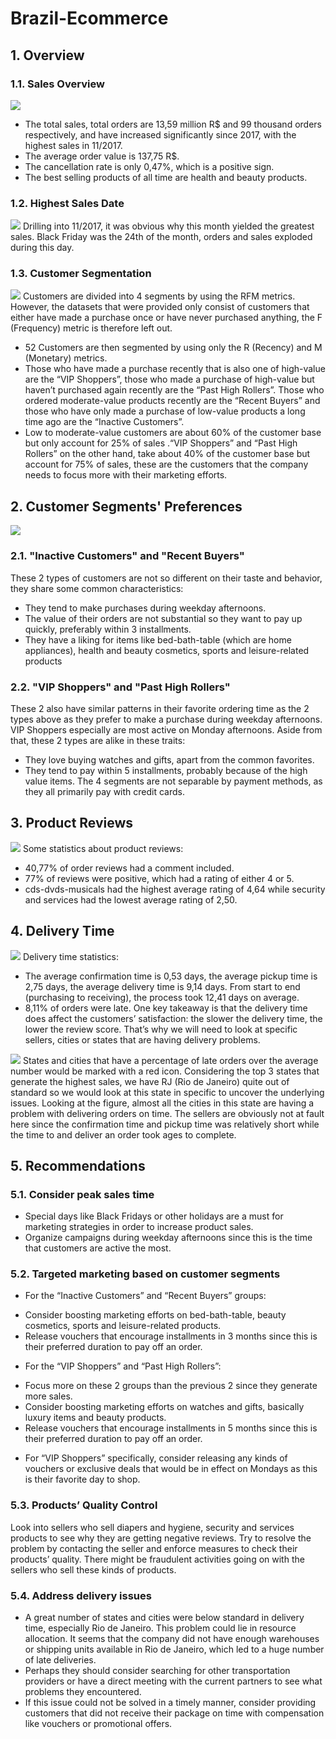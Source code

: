 # Brazil-Ecommerce
## 1. Overview
### 1.1. Sales Overview
![](https://github.com/cdoge25/Brazil-Ecommerce/blob/main/assets/1.png)
- The total sales, total orders are 13,59 million R$ and 99 thousand orders respectively, and have increased significantly since 2017, with the highest sales in 11/2017.
- The average order value is 137,75 R$.
- The cancellation rate is only 0,47%, which is a positive sign.
- The best selling products of all time are health and beauty products.
### 1.2. Highest Sales Date
![](https://github.com/cdoge25/Brazil-Ecommerce/blob/main/assets/2.png)
Drilling into 11/2017, it was obvious why this month yielded the greatest sales. Black Friday was the 24th of the month, orders and sales exploded during this day.
### 1.3. Customer Segmentation
![](https://github.com/cdoge25/Brazil-Ecommerce/blob/main/assets/3.png)
Customers are divided into 4 segments by using the RFM metrics. However, the datasets that were provided only consist of customers that either have made a purchase once or have never purchased anything, the F (Frequency) metric is therefore left out.
- 52 Customers are then segmented by using only the R (Recency) and M (Monetary) metrics.
- Those who have made a purchase recently that is also one of high-value are the “VIP Shoppers”, those who made a purchase of high-value but haven’t purchased again recently are the “Past High Rollers”. Those who ordered moderate-value products recently are the “Recent Buyers” and those who have only made a purchase of low-value products a long time ago are the “Inactive Customers”.
- Low to moderate-value customers are about 60% of the customer base but only account for 25% of sales .“VIP Shoppers” and “Past High Rollers” on the other hand, take about 40% of the customer base but account for 75% of sales, these are the customers that the company needs to focus more with their marketing efforts.
## 2. Customer Segments' Preferences
![](https://github.com/cdoge25/Brazil-Ecommerce/blob/main/assets/4.png)
### 2.1. "Inactive Customers" and "Recent Buyers"
These 2 types of customers are not so different on their taste and behavior, they share some common characteristics:
- They tend to make purchases during weekday afternoons.
- The value of their orders are not substantial so they want to pay up quickly,
preferably within 3 installments.
- They have a liking for items like bed-bath-table (which are home appliances),
health and beauty cosmetics, sports and leisure-related products
### 2.2. "VIP Shoppers" and "Past High Rollers"
These 2 also have similar patterns in their favorite ordering time as the 2 types above as they prefer to make a purchase during weekday afternoons. VIP Shoppers especially are most active on Monday afternoons. Aside from that, these 2 types are alike in these traits:
- They love buying watches and gifts, apart from the common favorites.
- They tend to pay within 5 installments, probably because of the high value items.
The 4 segments are not separable by payment methods, as they all primarily pay with credit cards.
## 3. Product Reviews
![](https://github.com/cdoge25/Brazil-Ecommerce/blob/main/assets/5.png)
Some statistics about product reviews:
- 40,77% of order reviews had a comment included.
- 77% of reviews were positive, which had a rating of either 4 or 5.
- cds-dvds-musicals had the highest average rating of 4,64 while security and services had the lowest average rating of 2,50.
## 4. Delivery Time
![](https://github.com/cdoge25/Brazil-Ecommerce/blob/main/assets/6.png)
Delivery time statistics:
- The average confirmation time is 0,53 days, the average pickup time is 2,75
days, the average delivery time is 9,14 days. From start to end (purchasing to receiving),
the process took 12,41 days on average.
- 8,11% of orders were late.
One key takeaway is that the delivery time does affect the customers’
satisfaction: the slower the delivery time, the lower the review score. That’s why we
will need to look at specific sellers, cities or states that are having delivery problems.

![](https://github.com/cdoge25/Brazil-Ecommerce/blob/main/assets/7.png)
States and cities that have a percentage of late orders over the average number would be marked with a red icon. Considering the top 3 states that generate the highest sales, we have RJ (Rio de Janeiro) quite out of standard so we would look at this state in specific to uncover the underlying issues.
Looking at the figure, almost all the cities in this state are having a problem with delivering orders on time. The sellers are obviously not at fault here since the confirmation time and pickup time was relatively short while the time to and deliver an order took ages to complete.
## 5. Recommendations
### 5.1. Consider peak sales time
- Special days like Black Fridays or other holidays are a must for marketing strategies in order to increase product sales.
- Organize campaigns during weekday afternoons since this is the time that customers are active the most.
### 5.2. Targeted marketing based on customer segments
- For the “Inactive Customers” and “Recent Buyers” groups:
+ Consider boosting marketing efforts on bed-bath-table, beauty cosmetics, sports and leisure-related products.
+ Release vouchers that encourage installments in 3 months since this is their preferred duration to pay off an order.
- For the “VIP Shoppers” and “Past High Rollers”:
+ Focus more on these 2 groups than the previous 2 since they generate more sales.
+ Consider boosting marketing efforts on watches and gifts, basically luxury items and beauty products.
+ Release vouchers that encourage installments in 5 months since this is their preferred duration to pay off an order.
- For “VIP Shoppers” specifically, consider releasing any kinds of vouchers or exclusive deals that would be in effect on Mondays as this is their favorite day to shop.
### 5.3. Products’ Quality Control
Look into sellers who sell diapers and hygiene, security and services products to see why they are getting negative reviews. Try to resolve the problem by contacting the seller and enforce measures to check their products’ quality. There might be fraudulent activities going on with the sellers who sell these kinds of products.
### 5.4. Address delivery issues
- A great number of states and cities were below standard in delivery time, especially Rio de Janeiro. This problem could lie in resource allocation. It seems that the company did not have enough warehouses or shipping units available in Rio de Janeiro, which led to a huge number of late deliveries.
- Perhaps they should consider searching for other transportation providers or have a direct meeting with the current partners to see what problems they encountered.
- If this issue could not be solved in a timely manner, consider providing customers that did not receive their package on time with compensation like vouchers or promotional offers.